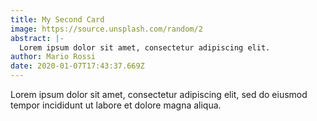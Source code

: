 ```yaml
---
title: My Second Card
image: https://source.unsplash.com/random/2
abstract: |-
  Lorem ipsum dolor sit amet, consectetur adipiscing elit.
author: Mario Rossi
date: 2020-01-07T17:43:37.669Z
---
```


Lorem ipsum dolor sit amet, consectetur adipiscing elit, sed do eiusmod tempor incididunt ut labore et dolore magna aliqua.